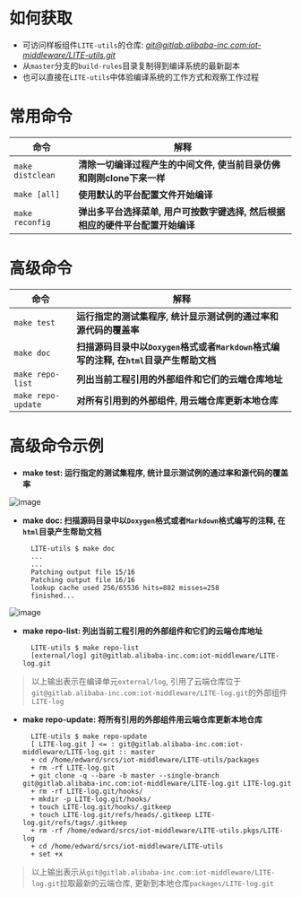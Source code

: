 # 如何获取

* 可访问样板组件`LITE-utils`的仓库: [*git@gitlab.alibaba-inc.com:iot-middleware/LITE-utils.git*](http://gitlab.alibaba-inc.com/iot-middleware/LITE-utils)
* 从`master`分支的`build-rules`目录复制得到编译系统的最新副本
* 也可以直接在`LITE-utils`中体验编译系统的工作方式和观察工作过程

# 常用命令

| 命令                  | 解释                                                                              |
|-----------------------|-----------------------------------------------------------------------------------|
| `make distclean`      | **清除一切编译过程产生的中间文件, 使当前目录仿佛和刚刚clone下来一样**             |
| `make [all]`          | **使用默认的平台配置文件开始编译**                                                |
| `make reconfig`       | **弹出多平台选择菜单, 用户可按数字键选择, 然后根据相应的硬件平台配置开始编译**    |

# 高级命令

| 命令                  | 解释                                                                                      |
|-----------------------|-------------------------------------------------------------------------------------------|
| `make test`           | **运行指定的测试集程序, 统计显示测试例的通过率和源代码的覆盖率**                          |
| `make doc`            | **扫描源码目录中以`Doxygen`格式或者`Markdown`格式编写的注释, 在`html`目录产生帮助文档**   |
| `make repo-list`      | **列出当前工程引用的外部组件和它们的云端仓库地址**                                        |
| `make repo-update`    | **对所有引用到的外部组件, 用云端仓库更新本地仓库**                                        |

# 高级命令示例

- **make test: 运行指定的测试集程序, 统计显示测试例的通过率和源代码的覆盖率**

![image](https://yuncodeweb.oss-cn-hangzhou.aliyuncs.com/uploads/edward.yangx/public-docs/52c806dd879f18cd7ea855a8549461f6/image.png)  

- **make doc: 扫描源码目录中以`Doxygen`格式或者`Markdown`格式编写的注释, 在`html`目录产生帮助文档**

        LITE-utils $ make doc
        ...
        ...
        Patching output file 15/16
        Patching output file 16/16
        lookup cache used 256/65536 hits=882 misses=258
        finished...

![image](https://yuncodeweb.oss-cn-hangzhou.aliyuncs.com/uploads/edward.yangx/public-docs/b9ea5662e866913efcaca28549d9f033/image.png)

- **make repo-list: 列出当前工程引用的外部组件和它们的云端仓库地址**

        LITE-utils $ make repo-list
        [external/log] git@gitlab.alibaba-inc.com:iot-middleware/LITE-log.git

> 以上输出表示在编译单元`external/log`, 引用了云端仓库位于`git@gitlab.alibaba-inc.com:iot-middleware/LITE-log.git`的外部组件`LITE-log`

- **make repo-update: 将所有引用的外部组件用云端仓库更新本地仓库**

        LITE-utils $ make repo-update
        [ LITE-log.git ] <= : git@gitlab.alibaba-inc.com:iot-middleware/LITE-log.git :: master
        + cd /home/edward/srcs/iot-middleware/LITE-utils/packages
        + rm -rf LITE-log.git
        + git clone -q --bare -b master --single-branch git@gitlab.alibaba-inc.com:iot-middleware/LITE-log.git LITE-log.git
        + rm -rf LITE-log.git/hooks/
        + mkdir -p LITE-log.git/hooks/
        + touch LITE-log.git/hooks/.gitkeep
        + touch LITE-log.git/refs/heads/.gitkeep LITE-log.git/refs/tags/.gitkeep
        + rm -rf /home/edward/srcs/iot-middleware/LITE-utils.pkgs/LITE-log
        + cd /home/edward/srcs/iot-middleware/LITE-utils
        + set +x

> 以上输出表示从`git@gitlab.alibaba-inc.com:iot-middleware/LITE-log.git`拉取最新的云端仓库, 更新到本地仓库`packages/LITE-log.git`